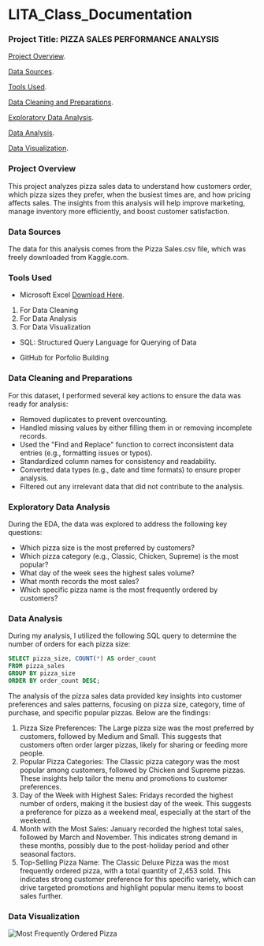# LITA_Class_Documentation
### Project Title: PIZZA SALES PERFORMANCE ANALYSIS

[Project Overview](#project-overview).

[Data Sources](#data-sources).

[Tools Used](#tools-used).

[Data Cleaning and Preparations](#data-cleaning-and-preparations).

[Exploratory Data Analysis](#exploratory-data-analysis).

[Data Analysis](#data-analysis).

[Data Visualization](data-visualization).

### Project Overview

This project analyzes pizza sales data to understand how customers order, which pizza sizes they prefer, when the busiest times are, and how pricing affects sales. The insights from this analysis will help improve marketing, manage inventory more efficiently, and boost customer satisfaction.

### Data Sources  

The data for this analysis comes from the Pizza Sales.csv file, which was freely downloaded from Kaggle.com.

### Tools Used

- Microsoft Excel [Download Here](https://www.mircosoft.com).

1. For Data Cleaning
2. For Data Analysis
3. For Data Visualization
   
- SQL: Structured Query Language for Querying of Data
  
- GitHub for Porfolio Building

### Data Cleaning and Preparations

For this dataset, I performed several key actions to ensure the data was ready for analysis:

- Removed duplicates to prevent overcounting.
- Handled missing values by either filling them in or removing incomplete records.
- Used the "Find and Replace" function to correct inconsistent data entries (e.g., formatting issues or typos).
- Standardized column names for consistency and readability.
- Converted data types (e.g., date and time formats) to ensure proper analysis.
- Filtered out any irrelevant data that did not contribute to the analysis.

### Exploratory Data Analysis

During the EDA, the data was explored to address the following key questions:

- Which pizza size is the most preferred by customers?
- Which pizza category (e.g., Classic, Chicken, Supreme) is the most popular?
- What day of the week sees the highest sales volume?
- What month records the most sales?
- Which specific pizza name is the most frequently ordered by customers?

### Data Analysis

During my analysis, I utilized the following SQL query to determine the number of orders for each pizza size: 

```SQL
SELECT pizza_size, COUNT(*) AS order_count
FROM pizza_sales
GROUP BY pizza_size
ORDER BY order_count DESC;
```

The analysis of the pizza sales data provided key insights into customer preferences and sales patterns, focusing on pizza size, category, time of purchase, and specific popular pizzas. Below are the findings:

1. Pizza Size Preferences: The Large pizza size was the most preferred by customers, followed by Medium and Small. This suggests that customers often order larger pizzas, likely for sharing or feeding more people.
2. Popular Pizza Categories: The Classic pizza category was the most popular among customers, followed by Chicken and Supreme pizzas. These insights help tailor the menu and promotions to customer preferences.
3. Day of the Week with Highest Sales: Fridays recorded the highest number of orders, making it the busiest day of the week. This suggests a preference for pizza as a weekend meal, especially at the start of the weekend.
4. Month with the Most Sales: January recorded the highest total sales, followed by March and November. This indicates strong demand in these months, possibly due to the post-holiday period and other seasonal factors.
5. Top-Selling Pizza Name: The Classic Deluxe Pizza was the most frequently ordered pizza, with a total quantity of 2,453 sold. This indicates strong customer preference for this specific variety, which can drive targeted promotions and highlight popular menu items to boost sales further.

### Data Visualization
![Most Frequently Ordered Pizza](https://github.com/user-attachments/assets/0e0f5a7b-deca-4cde-91a6-984801359211)





